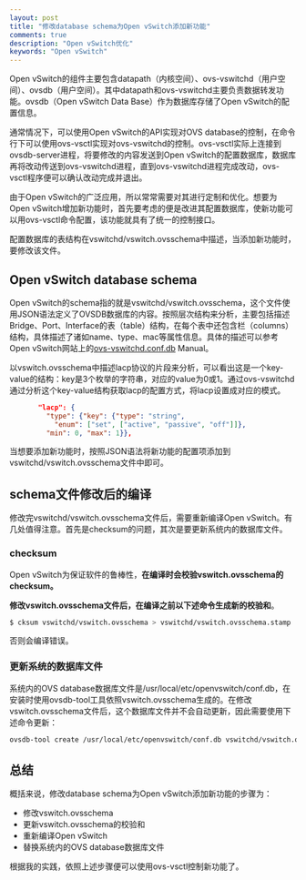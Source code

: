 ```yaml
---
layout: post
title: "修改database schema为Open vSwitch添加新功能"
comments: true
description: "Open vSwitch优化"
keywords: "Open vSwitch"
---
```


Open vSwitch的组件主要包含datapath（内核空间）、ovs-vswitchd（用户空间）、ovsdb（用户空间）。其中datapath和ovs-vswitchd主要负责数据转发功能。ovsdb（Open vSwitch Data Base）作为数据库存储了Open vSwitch的配置信息。

通常情况下，可以使用Open vSwitch的API实现对OVS database的控制，在命令行下可以使用ovs-vsctl实现对ovs-vswitchd的控制。ovs-vsctl实际上连接到ovsdb-server进程，将要修改的内容发送到Open vSwitch的配置数据库，数据库再将改动传送到ovs-vswitchd进程，直到ovs-vswitchd进程完成改动，ovs-vsctl程序便可以确认改动完成并退出。

由于Open vSwitch的广泛应用，所以常常需要对其进行定制和优化。想要为Open vSwitch增加新功能时，首先要考虑的便是改进其配置数据库，使新功能可以用ovs-vsctl命令配置，该功能就具有了统一的控制接口。

配置数据库的表结构在vswitchd/vswitch.ovsschema中描述，当添加新功能时，要修改该文件。

## Open vSwitch database schema
Open vSwitch的schema指的就是vswitchd/vswitch.ovsschema，这个文件使用JSON语法定义了OVSDB数据库的内容。按照层次结构来分析，主要包括描述Bridge、Port、Interface的表（table）结构，在每个表中还包含栏（columns）结构，具体描述了诸如name、type、mac等属性信息。具体的描述可以参考Open vSwitch网站上的[ovs-vswitchd.conf.db](http://openvswitch.org/support/dist-docs-2.5/ovs-vswitchd.conf.db.5.html) Manual。

以vswitch.ovsschema中描述lacp协议的片段来分析，可以看出这是一个key-value的结构：key是3个枚举的字符串，对应的value为0或1。通过ovs-vswitchd通过分析这个key-value结构获取lacp的配置方式，将lacp设置成对应的模式。

```json
       "lacp": {
         "type": {"key": {"type": "string",
           "enum": ["set", ["active", "passive", "off"]]},
         "min": 0, "max": 1}},
```

当想要添加新功能时，按照JSON语法将新功能的配置项添加到vswitchd/vswitch.ovsschema文件中即可。

## schema文件修改后的编译

修改完vswitchd/vswitch.ovsschema文件后，需要重新编译Open vSwitch。有几处值得注意。首先是checksum的问题，其次是要更新系统内的数据库文件。

### checksum
Open vSwitch为保证软件的鲁棒性，**在编译时会校验vswitch.ovsschema的checksum。**

**修改vswitch.ovsschema文件后，在编译之前以下述命令生成新的校验和**。

```bash
$ cksum vswitchd/vswitch.ovsschema > vswitchd/vswitch.ovsschema.stamp
```

否则会编译错误。

### 更新系统的数据库文件
系统内的OVS database数据库文件是/usr/local/etc/openvswitch/conf.db，在安装时使用ovsdb-tool工具依照vswitch.ovsschema生成的。在修改vswitch.ovsschema文件后，这个数据库文件并不会自动更新，因此需要使用下述命令更新：

```bash
ovsdb-tool create /usr/local/etc/openvswitch/conf.db vswitchd/vswitch.ovsschema
```

## 总结

概括来说，修改database schema为Open vSwitch添加新功能的步骤为：

- 修改vswitch.ovsschema
- 更新vswitch.ovsschema的校验和
- 重新编译Open vSwitch
- 替换系统内的OVS database数据库文件

根据我的实践，依照上述步骤便可以使用ovs-vsctl控制新功能了。